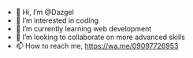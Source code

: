- 👋 Hi, I’m @Dazgel
- 👀 I’m interested in coding
- 🌱 I’m currently learning web development 
- 💞️ I’m looking to collaborate on more advanced skills 
- 📫 How to reach me, https://wa.me/09097726953

<!---
Dazgel/Dazgel is a ✨ special ✨ repository because its `README.md` (this file) appears on your GitHub profile.
You can click the Preview link to take a look at your changes.
--->
